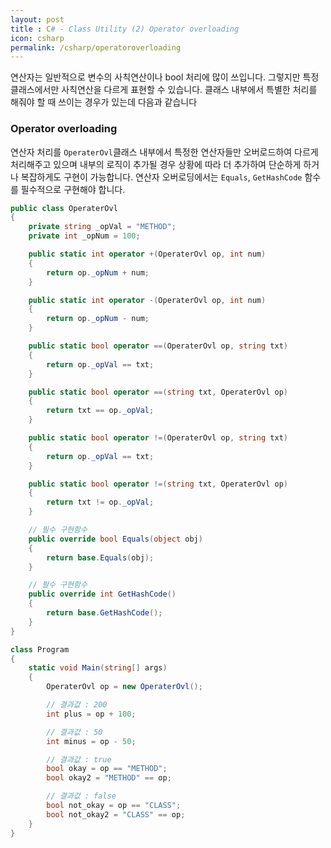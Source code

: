 ```yaml
---
layout: post
title : C# - Class Utility (2) Operator overloading
icon: csharp
permalink: /csharp/operatoroverloading
---
```


연산자는 일반적으로 변수의 사칙연산이나 bool 처리에 많이 쓰입니다. 그렇지만 특정 클래스에서만 사칙연산을 다르게 표현할 수 있습니다. 클래스 내부에서 특별한 처리를 해줘야 할 때 쓰이는 경우가 있는데 다음과 같습니다

### Operator overloading

연산자 처리를 `OperaterOvl`클래스 내부에서 특정한 연산자들만 오버로드하여 다르게 처리해주고 있으며 내부의 로직이 추가될 경우 상황에 따라 더 추가하여 단순하게 하거나 복잡하게도 구현이 가능합니다. 연산자 오버로딩에서는 `Equals`, `GetHashCode` 함수를 필수적으로 구현해야 합니다.

```csharp
public class OperaterOvl
{
    private string _opVal = "METHOD";
    private int _opNum = 100;

    public static int operator +(OperaterOvl op, int num)
    {
        return op._opNum + num;
    }

    public static int operator -(OperaterOvl op, int num)
    {
        return op._opNum - num;
    }

    public static bool operator ==(OperaterOvl op, string txt)
    {
        return op._opVal == txt;
    }

    public static bool operator ==(string txt, OperaterOvl op)
    {
        return txt == op._opVal;
    }

    public static bool operator !=(OperaterOvl op, string txt)
    {
        return op._opVal == txt;
    }

    public static bool operator !=(string txt, OperaterOvl op)
    {
        return txt != op._opVal;
    }

    // 필수 구현함수
    public override bool Equals(object obj)
    {
        return base.Equals(obj);
    }

    // 필수 구현함수
    public override int GetHashCode()
    {
        return base.GetHashCode();
    }
}

class Program
{
    static void Main(string[] args)
    {
        OperaterOvl op = new OperaterOvl();

        // 결과값 : 200
        int plus = op + 100;

        // 결과값 : 50
        int minus = op - 50;

        // 결과값 : true
        bool okay = op == "METHOD";
        bool okay2 = "METHOD" == op;

        // 결과값 : false
        bool not_okay = op == "CLASS";
        bool not_okay2 = "CLASS" == op;
    }
}
```